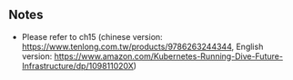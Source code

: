 ## Notes
- Please refer to ch15 (chinese version: https://www.tenlong.com.tw/products/9786263244344, English version: https://www.amazon.com/Kubernetes-Running-Dive-Future-Infrastructure/dp/109811020X)
